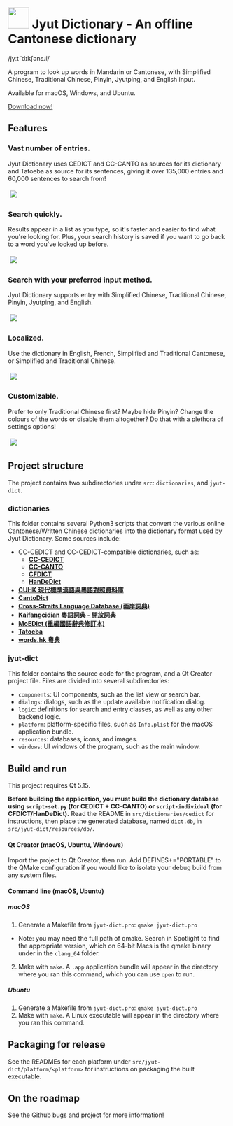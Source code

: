 # <img src="/docs/icon/icon.png?raw=true" height="48"> Jyut Dictionary - An offline Cantonese dictionary

/jyːt ˈdɪkʃənɛɹi/

A program to look up words in Mandarin or Cantonese, with Simplified Chinese, Traditional Chinese, Pinyin, Jyutping, and English input.

Available for macOS, Windows, and Ubuntu.

[Download now!](https://github.com/aaronhktan/jyut-dict/releases)

## Features

### Vast number of entries.
Jyut Dictionary uses CEDICT and CC-CANTO as sources for its dictionary and Tatoeba as source for its sentences, giving it over 135,000 entries and 60,000 sentences to search from!

<img src="/docs/screenshots/mac/search.png?raw=true" style="margin: 5px">

### Search quickly.
Results appear in a list as you type, so it's faster and easier to find what you're looking for. Plus, your search history is saved if you want to go back to a word you've looked up before.

<img src="/docs/screenshots/mac/search_animated.gif?raw=true" style="margin: 5px">

### Search with your preferred input method.
Jyut Dictionary supports entry with Simplified Chinese, Traditional Chinese, Pinyin, Jyutping, and English.

<img src="/docs/screenshots/mac/search_options.gif?raw=true" style="margin: 5px">

### Localized.
Use the dictionary in English, French, Simplified and Traditional Cantonese, or Simplified and Traditional Chinese.

<img src="/docs/screenshots/mac/search_localization.gif?raw=true" style="margin: 5px">

### Customizable.
Prefer to only Traditional Chinese first? Maybe hide Pinyin? Change the colours of the words or disable them altogether? Do that with a plethora of settings options!

<img src="/docs/screenshots/mac/settings.png?raw=true" style="margin: 5px">

## Project structure

The project contains two subdirectories under `src`: `dictionaries`, and `jyut-dict`.

### dictionaries

This folder contains several Python3 scripts that convert the various online Cantonese/Written Chinese dictionaries into the dictionary format used by Jyut Dictionary. Some sources include:
- CC-CEDICT and CC-CEDICT-compatible dictionaries, such as:
  - **[CC-CEDICT](https://cc-cedict.org/editor/editor.php?handler=Download)**
  - **[CC-CANTO](https://cantonese.org/download.html)**
  - **[CFDICT](https://chine.in/mandarin/dictionnaire/)**
  - **[HanDeDict](https://handedict.zydeo.net/de)**
- **[CUHK 現代標準漢語與粵語對照資料庫](https://apps.itsc.cuhk.edu.hk/hanyu/Page/Cover.aspx)**
- **[CantoDict](https://www.cantonese.sheik.co.uk/)**
- **[Cross-Straits Language Database (兩岸詞典)](http://www.chinese-linguipedia.org/)**
- **[Kaifangcidian 粵語詞典 - 開放詞典](https://www.kaifangcidian.com/han/yue)**
- **[MoEDict (重編國語辭典修訂本)](http://dict.revised.moe.edu.tw/cbdic/)**
- **[Tatoeba](https://tatoeba.org/eng/downloads)**
- **[words.hk 粵典](https://words.hk/)**

### jyut-dict

This folder contains the source code for the program, and a Qt Creator project file. Files are divided into several subdirectories:
- `components`: UI components, such as the list view or search bar.
- `dialogs`: dialogs, such as the update available notification dialog.
- `logic`: definitions for search and entry classes, as well as any other backend logic.
- `platform`: platform-specific files, such as `Info.plist` for the macOS application bundle.
- `resources`: databases, icons, and images.
- `windows`: UI windows of the program, such as the main window.

## Build and run

This project requires Qt 5.15.

**Before building the application, you must build the dictionary database using `script-set.py` (for CEDICT + CC-CANTO) or `script-individual` (for CFDICT/HanDeDict).** Read the README in `src/dictionaries/cedict` for instructions, then place the generated database, named `dict.db`, in `src/jyut-dict/resources/db/`.

#### Qt Creator (macOS, Ubuntu, Windows)
Import the project to Qt Creator, then run. Add DEFINES+="PORTABLE" to the QMake configuration if you would like to isolate your debug build from any system files.

#### Command line (macOS, Ubuntu)

##### macOS
1. Generate a Makefile from `jyut-dict.pro`: `qmake jyut-dict.pro`
  - Note: you may need the full path of qmake. Search in Spotlight to find the appropriate version, which on 64-bit Macs is the qmake binary under in the `clang_64` folder.
2. Make with `make`. A `.app` application bundle will appear in the directory where you ran this command, which you can use `open` to run.

##### Ubuntu
1. Generate a Makefile from `jyut-dict.pro`: `qmake jyut-dict.pro`
2. Make with `make`. A Linux executable will appear in the directory where you ran this command.

## Packaging for release

See the READMEs for each platform under `src/jyut-dict/platform/<platform>` for instructions on packaging the built executable.

## On the roadmap
See the Github bugs and project for more information!
